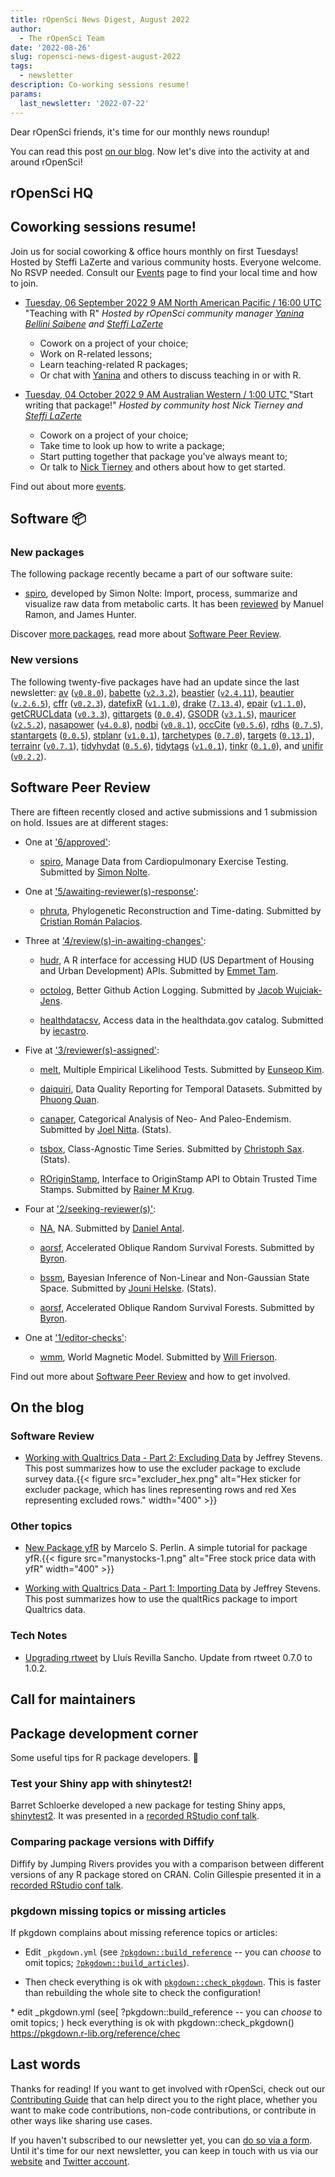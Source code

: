 ```yaml
---
title: rOpenSci News Digest, August 2022
author:
  - The rOpenSci Team
date: '2022-08-26'
slug: ropensci-news-digest-august-2022
tags:
  - newsletter
description: Co-working sessions resume!
params:
  last_newsletter: '2022-07-22'
---
```



<!-- Before sending DELETE THE INDEX_CACHE and re-knit! -->

Dear rOpenSci friends, it's time for our monthly news roundup!
<!-- blabla -->
You can read this post [on our blog](/blog/2022/08/26/ropensci-news-digest-august-2022).
Now let's dive into the activity at and around rOpenSci!

## rOpenSci HQ

## Coworking sessions resume!

Join us for social coworking & office hours monthly on first Tuesdays! 
Hosted by Steffi LaZerte and various community hosts. 
Everyone welcome. 
No RSVP needed. 
Consult our [Events](/events) page to find your local time and how to join.

* [Tuesday, 06 September 2022 9 AM North American Pacific / 16:00 UTC ](/events/coworking-2022-09/) "Teaching with R" *Hosted by rOpenSci community manager [Yanina Bellini Saibene](/author/yanina-bellini-saibene/) and [Steffi LaZerte](/author/steffi-lazerte/)*
    * Cowork on a project of your choice;
    * Work on R-related lessons;
    * Learn teaching-related R packages;
    * Or chat with [Yanina](/author/yanina-bellini-saibene/) and others to discuss teaching in or with R.

* [Tuesday, 04 October 2022 9 AM Australian Western / 1:00 UTC ](/events/coworking-2022-10/) "Start writing that package!" *Hosted by community host Nick Tierney and [Steffi LaZerte](/author/steffi-lazerte/)*
    * Cowork on a project of your choice;
    * Take time to look up how to write a package;
    * Start putting together that package you've always meant to;
    * Or talk to [Nick Tierney](/author/nicholas-tierney/) and others about how to get started.

Find out about more [events](/events).

## Software :package:

### New packages




The following  package recently became a part of our software suite:

+ [spiro](https://docs.ropensci.org/spiro), developed by Simon Nolte: Import, process, summarize and visualize raw data from metabolic carts. It has been [reviewed](https://github.com/ropensci/software-review/issues/541) by Manuel Ramon, and James Hunter.

Discover [more packages](/packages), read more about [Software Peer Review](/software-review).

### New versions



The following twenty-five packages have had an update since the last newsletter: [av](https://docs.ropensci.org/av "Working with Audio and Video in R") ([`v0.8.0`](https://github.com/ropensci/av/releases/tag/v0.8.0)), [babette](https://docs.ropensci.org/babette "Control BEAST2") ([`v2.3.2`](https://github.com/ropensci/babette/releases/tag/v2.3.2)), [beastier](https://docs.ropensci.org/beastier "Call BEAST2") ([`v2.4.11`](https://github.com/ropensci/beastier/releases/tag/v2.4.11)), [beautier](https://docs.ropensci.org/beautier "BEAUti from R") ([`v.2.6.5`](https://github.com/ropensci/beautier/releases/tag/v.2.6.5)), [cffr](https://docs.ropensci.org/cffr "Generate Citation File Format (cff) Metadata for R Packages") ([`v0.2.3`](https://github.com/ropensci/cffr/releases/tag/v0.2.3)), [datefixR](https://docs.ropensci.org/datefixR "Standardize Dates in Different Formats or with Missing Data") ([`v1.1.0`](https://github.com/ropensci/datefixR/releases/tag/v1.1.0)), [drake](https://docs.ropensci.org/drake "A Pipeline Toolkit for Reproducible Computation at Scale") ([`7.13.4`](https://github.com/ropensci/drake/releases/tag/7.13.4)), [epair](https://docs.ropensci.org/epair "EPA Data Helper for R") ([`v1.1.0`](https://github.com/ropensci/epair/releases/tag/v1.1.0)), [getCRUCLdata](https://docs.ropensci.org/getCRUCLdata "CRU CL v. 2.0 Climatology Client") ([`v0.3.3`](https://github.com/ropensci/getCRUCLdata/releases/tag/v0.3.3)), [gittargets](https://docs.ropensci.org/gittargets "Data Version Control for the Targets Package") ([`0.0.4`](https://github.com/ropensci/gittargets/releases/tag/0.0.4)), [GSODR](https://docs.ropensci.org/GSODR "Global Surface Summary of the Day (GSOD) Weather Data Client") ([`v3.1.5`](https://github.com/ropensci/GSODR/releases/tag/v3.1.5)), [mauricer](https://docs.ropensci.org/mauricer "Work with BEAST2 Packages") ([`v2.5.2`](https://github.com/ropensci/mauricer/releases/tag/v2.5.2)), [nasapower](https://docs.ropensci.org/nasapower "NASA POWER API Client") ([`v4.0.8`](https://github.com/ropensci/nasapower/releases/tag/v4.0.8)), [nodbi](https://docs.ropensci.org/nodbi "NoSQL Database Connector") ([`v0.8.1`](https://github.com/ropensci/nodbi/releases/tag/v0.8.1)), [occCite](https://docs.ropensci.org/occCite "Querying and Managing Large Biodiversity Occurrence Datasets") ([`v0.5.6`](https://github.com/ropensci/occCite/releases/tag/v0.5.6)), [rdhs](https://docs.ropensci.org/rdhs "API Client and Dataset Management for the Demographic and Health Survey (DHS) Data") ([`0.7.5`](https://github.com/ropensci/rdhs/releases/tag/0.7.5)), [stantargets](https://docs.ropensci.org/stantargets "Targets for Stan Workflows") ([`0.0.5`](https://github.com/ropensci/stantargets/releases/tag/0.0.5)), [stplanr](https://docs.ropensci.org/stplanr "Sustainable Transport Planning") ([`v1.0.1`](https://github.com/ropensci/stplanr/releases/tag/v1.0.1)), [tarchetypes](https://docs.ropensci.org/tarchetypes "Archetypes for Targets") ([`0.7.0`](https://github.com/ropensci/tarchetypes/releases/tag/0.7.0)), [targets](https://docs.ropensci.org/targets "Dynamic Function-Oriented Make-Like Declarative Workflows") ([`0.13.1`](https://github.com/ropensci/targets/releases/tag/0.13.1)), [terrainr](https://docs.ropensci.org/terrainr "Landscape Visualizations in R and Unity") ([`v0.7.1`](https://github.com/ropensci/terrainr/releases/tag/v0.7.1)), [tidyhydat](https://docs.ropensci.org/tidyhydat "Extract and Tidy Canadian Hydrometric Data") ([`0.5.6`](https://github.com/ropensci/tidyhydat/releases/tag/0.5.6)), [tidytags](https://docs.ropensci.org/tidytags "Importing and Analyzing Twitter Data Collected with Twitter Archiving Google Sheets") ([`v1.0.1`](https://github.com/ropensci/tidytags/releases/tag/v1.0.1)), [tinkr](https://docs.ropensci.org/tinkr "Cast (R)Markdown Files to XML and Back Again") ([`0.1.0`](https://github.com/ropensci/tinkr/releases/tag/0.1.0)), and [unifir](https://docs.ropensci.org/unifir "A Unifying API for Calling the Unity 3D Video Game Engine") ([`v0.2.2`](https://github.com/ropensci/unifir/releases/tag/v0.2.2)).

## Software Peer Review

There are fifteen recently closed and active submissions and 1 submission on hold. Issues are at different stages: 

* One at ['6/approved'](https://github.com/ropensci/software-review/issues?q=is%3Aissue+is%3Aopen+sort%3Aupdated-desc+label%3A6/approved):

     * [spiro](https://github.com/ropensci/software-review/issues/541), Manage Data from Cardiopulmonary Exercise Testing. Submitted by [Simon Nolte](https://github.com/smnnlt). 

* One at ['5/awaiting-reviewer(s)-response'](https://github.com/ropensci/software-review/issues?q=is%3Aissue+is%3Aopen+sort%3Aupdated-desc+label%3A5/awaiting-reviewer(s)-response):

     * [phruta](https://github.com/ropensci/software-review/issues/458), Phylogenetic Reconstruction and Time-dating. Submitted by [Cristian Román Palacios](http://cromanpa94.github.io/cromanpa/). 

* Three at ['4/review(s)-in-awaiting-changes'](https://github.com/ropensci/software-review/issues?q=is%3Aissue+is%3Aopen+sort%3Aupdated-desc+label%3A4/review(s)-in-awaiting-changes):

     * [hudr](https://github.com/ropensci/software-review/issues/524), A R interface for accessing HUD (US Department of Housing and Urban Development) APIs. Submitted by [Emmet Tam](https://github.com/etam4260/etam4260). 

    * [octolog](https://github.com/ropensci/software-review/issues/502), Better Github Action Logging. Submitted by [Jacob Wujciak-Jens](https://github.com/assignUser). 

    * [healthdatacsv](https://github.com/ropensci/software-review/issues/358), Access data in the healthdata.gov catalog. Submitted by [iecastro](http://iecastro.netlify.com). 

* Five at ['3/reviewer(s)-assigned'](https://github.com/ropensci/software-review/issues?q=is%3Aissue+is%3Aopen+sort%3Aupdated-desc+label%3A3/reviewer(s)-assigned):

     * [melt](https://github.com/ropensci/software-review/issues/550), Multiple Empirical Likelihood Tests. Submitted by [Eunseop Kim](https://github.com/markean). 

    * [daiquiri](https://github.com/ropensci/software-review/issues/535), Data Quality Reporting for Temporal Datasets. Submitted by [Phuong Quan](https://github.com/phuongquan). 

    * [canaper](https://github.com/ropensci/software-review/issues/475), Categorical Analysis of Neo- And Paleo-Endemism. Submitted by [Joel Nitta](https://joelnitta.com).  (Stats).

    * [tsbox](https://github.com/ropensci/software-review/issues/464), Class-Agnostic Time Series. Submitted by [Christoph Sax](http://www.cynkra.com).  (Stats).

    * [ROriginStamp](https://github.com/ropensci/software-review/issues/433), Interface to OriginStamp API to Obtain Trusted Time Stamps. Submitted by [Rainer M Krug](https://github.com/rkrug). 

* Four at ['2/seeking-reviewer(s)'](https://github.com/ropensci/software-review/issues?q=is%3Aissue+is%3Aopen+sort%3Aupdated-desc+label%3A2/seeking-reviewer(s)):

     * [NA](https://github.com/ropensci/software-review/issues/553), NA. Submitted by [Daniel Antal](http://nl.linkedin.com/in/antaldaniel/). 

    * [aorsf](https://github.com/ropensci/software-review/issues/532), Accelerated Oblique Random Survival Forests. Submitted by [Byron](https://github.com/bcjaeger). 

    * [bssm](https://github.com/ropensci/software-review/issues/489), Bayesian Inference of Non-Linear and Non-Gaussian State Space. Submitted by [Jouni Helske](http://jounihelske.netlify.app).  (Stats).

    * [aorsf](https://github.com/ropensci/software-review/issues/532), Accelerated Oblique Random Survival Forests. Submitted by [Byron](https://github.com/bcjaeger). 

* One at ['1/editor-checks'](https://github.com/ropensci/software-review/issues?q=is%3Aissue+is%3Aopen+sort%3Aupdated-desc+label%3A1/editor-checks):

     * [wmm](https://github.com/ropensci/software-review/issues/522), World Magnetic Model. Submitted by [Will Frierson](https://github.com/wfrierson). 

Find out more about [Software Peer Review](/software-review) and how to get involved.

## On the blog

<!-- Do not forget to rebase your branch! -->



### Software Review

* [Working with Qualtrics Data - Part 2: Excluding Data](/blog/2022/08/09/working-with-qualtrics-data-excluding) by Jeffrey Stevens. This post summarizes how to use the excluder package to exclude survey data.{{< figure src="excluder_hex.png" alt="Hex sticker for excluder package, which has lines representing rows and red Xes representing excluded rows." width="400" >}}



### Other topics

* [New Package yfR](/blog/2022/07/26/package-yfr) by Marcelo S. Perlin. A simple tutorial for package yfR.{{< figure src="manystocks-1.png" alt="Free stock price data with yfR" width="400" >}}



* [Working with Qualtrics Data - Part 1: Importing Data](/blog/2022/08/02/working-with-qualtrics-data-importing) by Jeffrey Stevens. This post summarizes how to use the qualtRics package to import Qualtrics data.



### Tech Notes

* [Upgrading rtweet](/blog/2022/07/21/rtweet-1-0-0) by Lluís Revilla Sancho. Update from rtweet 0.7.0 to 1.0.2.

<!--
## Use cases



`snakecase::to_sentence_case(english(length(usecases)))` use case`if (length(usecases) > 1) "s"` of our packages and resources ha`if (length(usecases) > 1) "ve" else "s"` been reported since we sent the last newsletter.



Explore [other use cases](/usecases) and [report your own](https://discuss.ropensci.org/c/usecases/10)!
-->

## Call for maintainers

<!--IF CALL
* [our guidance on _Changing package maintainers_](https://devguide.ropensci.org/changing-maintainers.html)
* [our _Package Curation Policy_](https://devguide.ropensci.org/curationpolicy.html)

IF NO CALL
There are no open calls for new maintainers at this point but you can refer to our [contributing guide](https://contributing.ropensci.org/) for finding ways to get involved!
As the maintainer of an rOpenSci package, feel free to contact us on Slack or email `info@ropensci.org` to get your call for maintainer featured in the next newsletter. -->

## Package development corner

Some useful tips for R package developers. :eyes:

### Test your Shiny app with shinytest2!

Barret Schloerke developed a new package for testing Shiny apps, [shinytest2](https://rstudio.github.io/shinytest2).
It was presented in a [recorded RStudio conf talk](https://www.rstudio.com/conference/2022/talks/shinytest2-unit-testing-for-shiny/).

### Comparing package versions with Diffify

Diffify by Jumping Rivers provides you with a comparison between different versions of any R package stored on CRAN.
Colin Gillespie presented it in a [recorded RStudio conf talk](https://www.rstudio.com/conference/2022/talks/comparing-package-versions-diffify/).

### pkgdown missing topics or missing articles

If pkgdown complains about missing reference topics or articles:

* Edit `_pkgdown.yml` (see [`?pkgdown::build_reference`](https://pkgdown.r-lib.org/reference/build_reference.html#reference-index) -- you can *choose* to omit topics; [`?pkgdown::build_articles`](https://pkgdown.r-lib.org/reference/build_articles.html#index-and-navbar)).

* Then check everything is ok with [`pkgdown::check_pkgdown`](https://pkgdown.r-lib.org/reference/check_pkgdown.html). This is faster than rebuilding the whole site to check the configuration!

*️ edit _pkgdown.yml (see[ ?pkgdown::build_reference -- you can *choose* to omit topics; )
heck everything is ok with pkgdown::check_pkgdown() https://pkgdown.r-lib.org/reference/chec

## Last words

Thanks for reading! If you want to get involved with rOpenSci, check out our [Contributing Guide](https://contributing.ropensci.org) that can help direct you to the right place, whether you want to make code contributions, non-code contributions, or contribute in other ways like sharing use cases.

If you haven't subscribed to our newsletter yet, you can [do so via a form](/news/). Until it's time for our next newsletter, you can keep in touch with us via our [website](/) and [Twitter account](https://twitter.com/ropensci).
